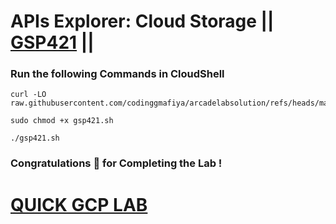 # APIs Explorer: Cloud Storage || [GSP421](https://www.cloudskillsboost.google/focuses/3632?parent=catalog) ||

### Run the following Commands in CloudShell

```
curl -LO raw.githubusercontent.com/codinggmafiya/arcadelabsolution/refs/heads/main/APIs%20Explorer%20Cloud%20Storage/gsp421.sh

sudo chmod +x gsp421.sh

./gsp421.sh
```

### Congratulations 🎉 for Completing the Lab !

# [QUICK GCP LAB](https://www.youtube.com/@CodinggMafiya)
